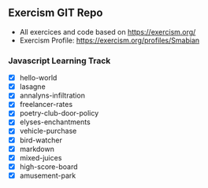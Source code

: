 ## Exercism GIT Repo

* All exercices and code based on https://exercism.org/ 
* Exercism Profile: https://exercism.org/profiles/Smabian 

### Javascript Learning Track

- [x] hello-world
- [x] lasagne
- [x] annalyns-infiltration
- [x] freelancer-rates
- [x] poetry-club-door-policy
- [x] elyses-enchantments
- [x] vehicle-purchase
- [x] bird-watcher
- [x] markdown
- [x] mixed-juices
- [x] high-score-board
- [x] amusement-park
